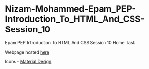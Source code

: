 # Nizam-Mohammed-Epam_PEP-Introduction_To_HTML_And_CSS-Session_10
Epam PEP Introduction To HTML And CSS  Session 10 Home Task

Webpage hosted [here](https://nizam19.github.io/Nizam-Mohammed-Epam_PEP-Introduction_To_HTML_And_CSS-Session_10/)

Icons - [Material Design](https://material.io/resources/icons/)

